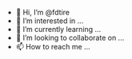 - 👋 Hi, I’m @fdtire
- 👀 I’m interested in ...
- 🌱 I’m currently learning ...
- 💞️ I’m looking to collaborate on ...
- 📫 How to reach me ...

<!---
fdtire/fdtire is a ✨ special ✨ repository because its `README.md` (this file) appears on your GitHub profile.
You can click the Preview link to take a look at your changes.
--->
